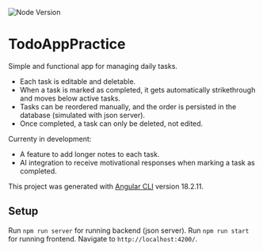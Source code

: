 ![Node Version](https://img.shields.io/badge/Node_version-18.19.1-green)

# TodoAppPractice

Simple and functional app for managing daily tasks.

- Each task is editable and deletable.
- When a task is marked as completed, it gets automatically strikethrough and moves below active tasks.
- Tasks can be reordered manually, and the order is persisted in the database (simulated with json server).
- Once completed, a task can only be deleted, not edited.

Currenty in development:

- A feature to add longer notes to each task.
- AI integration to receive motivational responses when marking a task as completed.

This project was generated with [Angular CLI](https://github.com/angular/angular-cli) version 18.2.11.

## Setup

Run `npm run server` for running backend (json server). Run `npm run start` for running frontend. Navigate to `http://localhost:4200/`.
